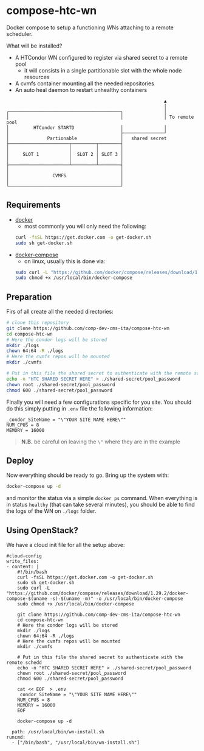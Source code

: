 # compose-htc-wn
Docker compose to setup a functioning WNs attaching to a remote scheduler.

What will be installed?
- A HTCondor WN configured to register via shared secret to a remote pool
    - it will consists in a single partitionable slot with the whole node resources
- A cvmfs container mounting all the needed repositories
- An auto heal daemon to restart unhealthy containers

```text
                                                          ▲
                                                          │
┌─────────────────────────────────────────┐               │
│                                         │               │ To remote pool
│         HTCondor STARTD                 │               │
│                                         ├───────────────┘
│              Partionable                │   shared secret
├──────────────────────┬─────────┬────────┤
│                      │         │        │
│     SLOT 1           │  SLOT 2 │ SLOT 3 │
│                      │         │        │
├──────────────────────┴─────────┴────────┤
│                                         │
│                CVMFS                    │
│                                         │
└─────────────────────────────────────────┘
```

## Requirements
- [docker](https://docs.docker.com/engine/install/)
    - most commonly you will only need the following:
    ```bash
    curl -fsSL https://get.docker.com -o get-docker.sh
    sudo sh get-docker.sh
    ```
- [docker-compose](https://docs.docker.com/compose/install/)
    - on linux, usually this is done via:
    ```bash
    sudo curl -L "https://github.com/docker/compose/releases/download/1.29.2/docker-compose-$(uname -s)-$(uname -m)" -o /usr/local/bin/docker-compose
    sudo chmod +x /usr/local/bin/docker-compose
    ```

## Preparation

Firs of all create all the needed directories:
```bash
# clone this repository
git clone https://github.com/comp-dev-cms-ita/compose-htc-wn
cd compose-htc-wn
# Here the condor logs will be stored
mkdir ./logs
chown 64:64 -R ./logs
# Here the cvmfs repos will be mounted
mkdir ./cvmfs

# Put in this file the shared secret to authenticate with the remote schedd
echo -n "HTC SHARED SECRET HERE" > ./shared-secret/pool_password
chown root ./shared-secret/pool_password
chmod 600 ./shared-secret/pool_password
```

Finally you will need a few configurations specific for you site. You should do this simply putting in `.env` file the following information:

```text
_condor_SiteName = "\"YOUR SITE NAME HERE\""
NUM_CPUS = 8
MEMORY = 16000
```

> __N.B.__ be careful on leaving the `\"` where they are in the example

## Deploy

Now everything should be ready to go. Bring up the system with:

```bash
docker-compose up -d
```

and monitor the status via a simple `docker ps` command.
When everything is in status `healthy` (that can take several minutes), you should be able to find the logs of the WN on `./logs` folder.

## Using OpenStack?

We have a cloud init file for all the setup above:

```text
#cloud-config
write_files:
- content: |
    #!/bin/bash
    curl -fsSL https://get.docker.com -o get-docker.sh
    sudo sh get-docker.sh
    sudo curl -L "https://github.com/docker/compose/releases/download/1.29.2/docker-compose-$(uname -s)-$(uname -m)" -o /usr/local/bin/docker-compose
    sudo chmod +x /usr/local/bin/docker-compose

    git clone https://github.com/comp-dev-cms-ita/compose-htc-wn
    cd compose-htc-wn
    # Here the condor logs will be stored
    mkdir ./logs
    chown 64:64 -R ./logs
    # Here the cvmfs repos will be mounted
    mkdir ./cvmfs

    # Put in this file the shared secret to authenticate with the remote schedd
    echo -n "HTC SHARED SECRET HERE" > ./shared-secret/pool_password
    chown root ./shared-secret/pool_password
    chmod 600 ./shared-secret/pool_password

    cat << EOF  > .env
    _condor_SiteName = "\"YOUR SITE NAME HERE\""
    NUM_CPUS = 8
    MEMORY = 16000
    EOF

    docker-compose up -d

  path: /usr/local/bin/wn-install.sh
runcmd:
  - ["/bin/bash", "/usr/local/bin/wn-install.sh"]
```